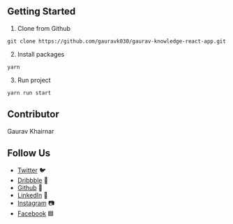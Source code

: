 ## Getting Started

1. Clone from Github

```
git clone https://github.com/gauravk030/gaurav-knowledge-react-app.git
```

2. Install packages

```
yarn
```

3. Run project

```
yarn run start
```

## Contributor
Gaurav Khairnar

## Follow Us

- [Twitter]() 🐦
- [Dribbble]() 🏀
- [Github](https://github.com/gauravk030) 🐙
- [LinkedIn](https://www.linkedin.com/in/gaurav-khairnar-a23268ab/) 💼
- [Instagram]() 📷
- [Facebook]() 🟦
